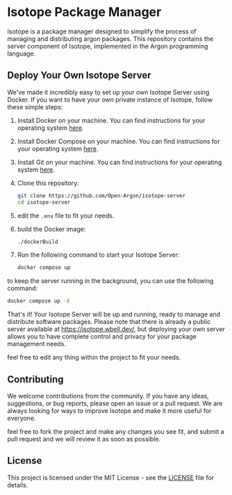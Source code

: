 # Isotope Package Manager

Isotope is a package manager designed to simplify the process of managing and distributing argon packages. This repository contains the server component of Isotope, implemented in the Argon programming language.

## Deploy Your Own Isotope Server

We've made it incredibly easy to set up your own Isotope Server using Docker. If you want to have your own private instance of Isotope, follow these simple steps:

1. Install Docker on your machine. You can find instructions for your operating system [here](https://docs.docker.com/get-docker/).

1. Install Docker Compose on your machine. You can find instructions for your operating system [here](https://docs.docker.com/compose/install/).

1. Install Git on your machine. You can find instructions for your operating system [here](https://git-scm.com/book/en/v2/Getting-Started-Installing-Git).

1. Clone this repository:
   ```bash
   git clone https://github.com/Open-Argon/isotope-server
   cd isotope-server
   ```

1. edit the `.env` file to fit your needs.

1. build the Docker image:
   ```bash
   ./dockerBuild
   ```

1. Run the following command to start your Isotope Server:
   ```bash
   docker compose up
   ```

to keep the server running in the background, you can use the following command:
   ```bash
   docker compose up -d
   ```

That's it! Your Isotope Server will be up and running, ready to manage and distribute software packages. Please note that there is already a public server available at https://isotope.wbell.dev/, but deploying your own server allows you to have complete control and privacy for your package management needs.

feel free to edit any thing within the project to fit your needs.

## Contributing

We welcome contributions from the community. If you have any ideas, suggestions, or bug reports, please open an issue or a pull request. We are always looking for ways to improve Isotope and make it more useful for everyone.

feel free to fork the project and make any changes you see fit, and submit a pull request and we will review it as soon as possible.

## License

This project is licensed under the MIT License - see the [LICENSE](LICENSE) file for details.